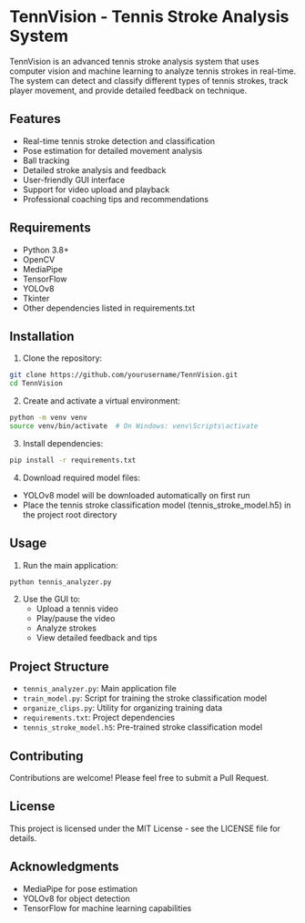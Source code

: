 # TennVision - Tennis Stroke Analysis System

TennVision is an advanced tennis stroke analysis system that uses computer vision and machine learning to analyze tennis strokes in real-time. The system can detect and classify different types of tennis strokes, track player movement, and provide detailed feedback on technique.

## Features

- Real-time tennis stroke detection and classification
- Pose estimation for detailed movement analysis
- Ball tracking
- Detailed stroke analysis and feedback
- User-friendly GUI interface
- Support for video upload and playback
- Professional coaching tips and recommendations

## Requirements

- Python 3.8+
- OpenCV
- MediaPipe
- TensorFlow
- YOLOv8
- Tkinter
- Other dependencies listed in requirements.txt

## Installation

1. Clone the repository:
```bash
git clone https://github.com/yourusername/TennVision.git
cd TennVision
```

2. Create and activate a virtual environment:
```bash
python -m venv venv
source venv/bin/activate  # On Windows: venv\Scripts\activate
```

3. Install dependencies:
```bash
pip install -r requirements.txt
```

4. Download required model files:
- YOLOv8 model will be downloaded automatically on first run
- Place the tennis stroke classification model (tennis_stroke_model.h5) in the project root directory

## Usage

1. Run the main application:
```bash
python tennis_analyzer.py
```

2. Use the GUI to:
   - Upload a tennis video
   - Play/pause the video
   - Analyze strokes
   - View detailed feedback and tips

## Project Structure

- `tennis_analyzer.py`: Main application file
- `train_model.py`: Script for training the stroke classification model
- `organize_clips.py`: Utility for organizing training data
- `requirements.txt`: Project dependencies
- `tennis_stroke_model.h5`: Pre-trained stroke classification model

## Contributing

Contributions are welcome! Please feel free to submit a Pull Request.

## License

This project is licensed under the MIT License - see the LICENSE file for details.

## Acknowledgments

- MediaPipe for pose estimation
- YOLOv8 for object detection
- TensorFlow for machine learning capabilities 